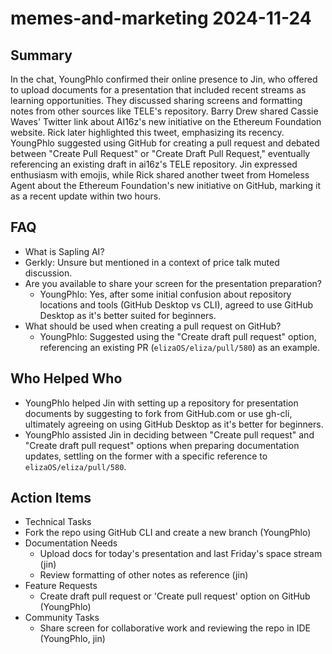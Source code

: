 # memes-and-marketing 2024-11-24

## Summary

In the chat, YoungPhlo confirmed their online presence to Jin, who offered to upload documents for a presentation that included recent streams as learning opportunities. They discussed sharing screens and formatting notes from other sources like TELE's repository. Barry Drew shared Cassie Waves' Twitter link about AI16z's new initiative on the Ethereum Foundation website. Rick later highlighted this tweet, emphasizing its recency. YoungPhlo suggested using GitHub for creating a pull request and debated between "Create Pull Request" or "Create Draft Pull Request," eventually referencing an existing draft in ai16z's TELE repository. Jin expressed enthusiasm with emojis, while Rick shared another tweet from Homeless Agent about the Ethereum Foundation's new initiative on GitHub, marking it as a recent update within two hours.

## FAQ

- What is Sapling AI?
- Gerkly: Unsure but mentioned in a context of price talk muted discussion.
- Are you available to share your screen for the presentation preparation?
    - YoungPhlo: Yes, after some initial confusion about repository locations and tools (GitHub Desktop vs CLI), agreed to use GitHub Desktop as it's better suited for beginners.
- What should be used when creating a pull request on GitHub?
    - YoungPhlo: Suggested using the "Create draft pull request" option, referencing an existing PR (`elizaOS/eliza/pull/580`) as an example.

## Who Helped Who

- YoungPhlo helped Jin with setting up a repository for presentation documents by suggesting to fork from GitHub.com or use gh-cli, ultimately agreeing on using GitHub Desktop as it's better for beginners.
- YoungPhlo assisted Jin in deciding between "Create pull request" and "Create draft pull request" options when preparing documentation updates, settling on the former with a specific reference to `elizaOS/eliza/pull/580`.

## Action Items

- Technical Tasks
- Fork the repo using GitHub CLI and create a new branch (YoungPhlo)
- Documentation Needs
    - Upload docs for today's presentation and last Friday's space stream (jin)
    - Review formatting of other notes as reference (jin)
- Feature Requests
    - Create draft pull request or 'Create pull request' option on GitHub (YoungPhlo)
- Community Tasks
    - Share screen for collaborative work and reviewing the repo in IDE (YoungPhlo, jin)
